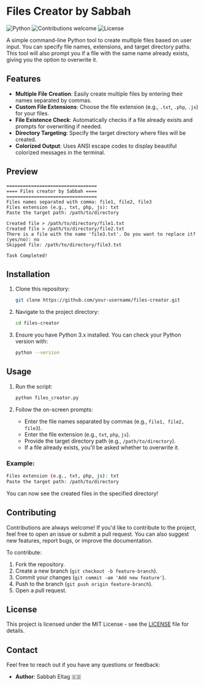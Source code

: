 # Files Creator by Sabbah

![Python](https://img.shields.io/badge/Python-3.x-blue.svg)
![Contributions welcome](https://img.shields.io/badge/contributions-welcome-brightgreen.svg?style=flat)
![License](https://img.shields.io/badge/license-MIT-blue.svg)

A simple command-line Python tool to create multiple files based on user input. You can specify file names, extensions, and target directory paths. This tool will also prompt you if a file with the same name already exists, giving you the option to overwrite it.

## Features

- **Multiple File Creation**: Easily create multiple files by entering their names separated by commas.
- **Custom File Extensions**: Choose the file extension (e.g., `.txt`, `.php`, `.js`) for your files.
- **File Existence Check**: Automatically checks if a file already exists and prompts for overwriting if needed.
- **Directory Targeting**: Specify the target directory where files will be created.
- **Colorized Output**: Uses ANSI escape codes to display beautiful colorized messages in the terminal.

## Preview

```
=================================
==== Files creator by Sabbah ====
=================================
Files names separated with comma: file1, file2, file3
Files extension (e.g., txt, php, js): txt
Paste the target path: /path/to/directory

Created file > /path/to/directory/file1.txt
Created file > /path/to/directory/file2.txt
There is a file with the name 'file3.txt'. Do you want to replace it? (yes/no): no
Skipped file: /path/to/directory/file3.txt

Task Completed!
```

## Installation

1. Clone this repository:

   ```bash
   git clone https://github.com/your-username/files-creator.git
   ```

2. Navigate to the project directory:

   ```bash
   cd files-creator
   ```

3. Ensure you have Python 3.x installed. You can check your Python version with:

   ```bash
   python --version
   ```

## Usage

1. Run the script:

   ```bash
   python files_creator.py
   ```

2. Follow the on-screen prompts:
   - Enter the file names separated by commas (e.g., `file1, file2, file3`).
   - Enter the file extension (e.g., `txt`, `php`, `js`).
   - Provide the target directory path (e.g., `/path/to/directory`).
   - If a file already exists, you'll be asked whether to overwrite it.

### Example:

```bash
Files extension (e.g., txt, php, js): txt
Paste the target path: /path/to/directory
```

You can now see the created files in the specified directory!

## Contributing

Contributions are always welcome! If you'd like to contribute to the project, feel free to open an issue or submit a pull request. You can also suggest new features, report bugs, or improve the documentation.

To contribute:
1. Fork the repository.
2. Create a new branch (`git checkout -b feature-branch`).
3. Commit your changes (`git commit -am 'Add new feature'`).
4. Push to the branch (`git push origin feature-branch`).
5. Open a pull request.

## License

This project is licensed under the MIT License - see the [LICENSE](LICENSE) file for details.

## Contact

Feel free to reach out if you have any questions or feedback:
- **Author**: Sabbah Eltag 🇸🇩
